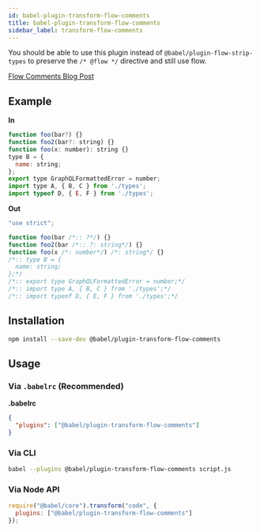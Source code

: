```yaml
---
id: babel-plugin-transform-flow-comments
title: babel-plugin-transform-flow-comments
sidebar_label: transform-flow-comments
---
```


You should be able to use this plugin instead of `@babel/plugin-flow-strip-types` to preserve the `/* @flow */` directive and still use flow.

[Flow Comments Blog Post](http://flowtype.org/blog/2015/02/20/Flow-Comments.html)

## Example

**In**

```javascript
function foo(bar?) {}
function foo2(bar?: string) {}
function foo(x: number): string {}
type B = {
  name: string;
};
export type GraphQLFormattedError = number;
import type A, { B, C } from './types';
import typeof D, { E, F } from './types';
```

**Out**

```javascript
"use strict";

function foo(bar /*:: ?*/) {}
function foo2(bar /*:: ?: string*/) {}
function foo(x /*: number*/) /*: string*/ {}
/*:: type B = {
  name: string;
};*/
/*:: export type GraphQLFormattedError = number;*/
/*:: import type A, { B, C } from './types';*/
/*:: import typeof D, { E, F } from './types';*/
```

## Installation

```sh
npm install --save-dev @babel/plugin-transform-flow-comments
```

## Usage

### Via `.babelrc` (Recommended)

**.babelrc**

```json
{
  "plugins": ["@babel/plugin-transform-flow-comments"]
}
```

### Via CLI

```sh
babel --plugins @babel/plugin-transform-flow-comments script.js
```

### Via Node API

```javascript
require("@babel/core").transform("code", {
  plugins: ["@babel/plugin-transform-flow-comments"]
});
```


